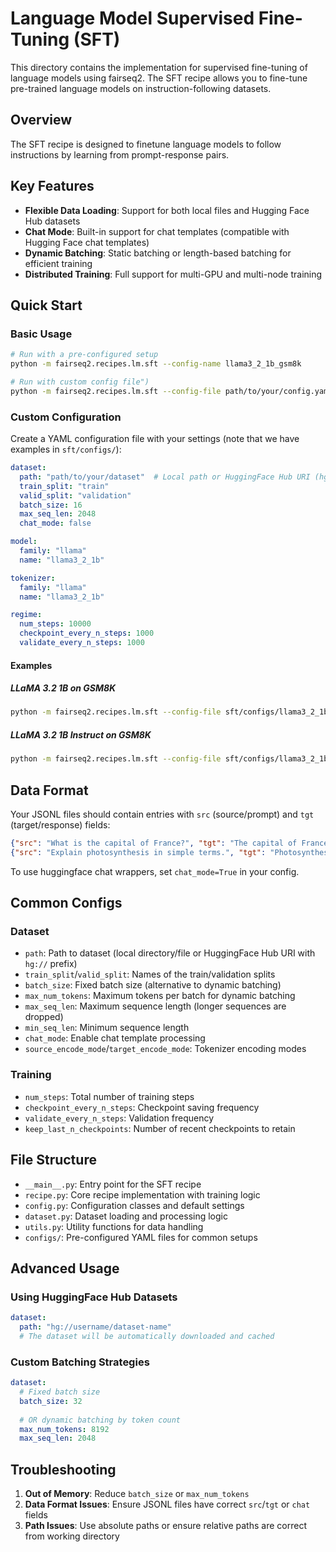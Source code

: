 # Language Model Supervised Fine-Tuning (SFT)

This directory contains the implementation for supervised fine-tuning of language models using fairseq2. The SFT recipe allows you to fine-tune pre-trained language models on instruction-following datasets.

## Overview

The SFT recipe is designed to finetune language models to follow instructions by learning from prompt-response pairs.

## Key Features

- **Flexible Data Loading**: Support for both local files and Hugging Face Hub datasets
- **Chat Mode**: Built-in support for chat templates (compatible with Hugging Face chat templates)
- **Dynamic Batching**: Static batching or length-based batching for efficient training
- **Distributed Training**: Full support for multi-GPU and multi-node training

## Quick Start

### Basic Usage

```bash
# Run with a pre-configured setup
python -m fairseq2.recipes.lm.sft --config-name llama3_2_1b_gsm8k

# Run with custom config file")
python -m fairseq2.recipes.lm.sft --config-file path/to/your/config.yaml
```

### Custom Configuration

Create a YAML configuration file with your settings (note that we have examples in `sft/configs/`):

```yaml
dataset:
  path: "path/to/your/dataset"  # Local path or HuggingFace Hub URI (hg://username/dataset)
  train_split: "train"
  valid_split: "validation"
  batch_size: 16
  max_seq_len: 2048
  chat_mode: false

model:
  family: "llama"
  name: "llama3_2_1b"

tokenizer:
  family: "llama" 
  name: "llama3_2_1b"

regime:
  num_steps: 10000
  checkpoint_every_n_steps: 1000
  validate_every_n_steps: 1000
```

#### Examples

##### LLaMA 3.2 1B on GSM8K
```bash
python -m fairseq2.recipes.lm.sft --config-file sft/configs/llama3_2_1b_gsm8k.yaml
```

##### LLaMA 3.2 1B Instruct on GSM8K  
```bash
python -m fairseq2.recipes.lm.sft --config-file sft/configs/llama3_2_1b_instruct_gsm8k.yaml
```

## Data Format

Your JSONL files should contain entries with `src` (source/prompt) and `tgt` (target/response) fields:

```json
{"src": "What is the capital of France?", "tgt": "The capital of France is Paris."}
{"src": "Explain photosynthesis in simple terms.", "tgt": "Photosynthesis is the process by which plants use sunlight, water, and carbon dioxide to create oxygen and energy in the form of sugar."}
```

To use huggingface chat wrappers, set `chat_mode=True` in your config.

## Common Configs

### Dataset

- `path`: Path to dataset (local directory/file or HuggingFace Hub URI with `hg://` prefix)
- `train_split`/`valid_split`: Names of the train/validation splits
- `batch_size`: Fixed batch size (alternative to dynamic batching)
- `max_num_tokens`: Maximum tokens per batch for dynamic batching
- `max_seq_len`: Maximum sequence length (longer sequences are dropped)
- `min_seq_len`: Minimum sequence length
- `chat_mode`: Enable chat template processing
- `source_encode_mode`/`target_encode_mode`: Tokenizer encoding modes

### Training

- `num_steps`: Total number of training steps
- `checkpoint_every_n_steps`: Checkpoint saving frequency
- `validate_every_n_steps`: Validation frequency
- `keep_last_n_checkpoints`: Number of recent checkpoints to retain

## File Structure

- `__main__.py`: Entry point for the SFT recipe
- `recipe.py`: Core recipe implementation with training logic
- `config.py`: Configuration classes and default settings
- `dataset.py`: Dataset loading and processing logic
- `utils.py`: Utility functions for data handling
- `configs/`: Pre-configured YAML files for common setups



## Advanced Usage

### Using HuggingFace Hub Datasets

```yaml
dataset:
  path: "hg://username/dataset-name"
  # The dataset will be automatically downloaded and cached
```

### Custom Batching Strategies

```yaml
dataset:
  # Fixed batch size
  batch_size: 32
  
  # OR dynamic batching by token count
  max_num_tokens: 8192
  max_seq_len: 2048
```


## Troubleshooting

1. **Out of Memory**: Reduce `batch_size` or `max_num_tokens`
2. **Data Format Issues**: Ensure JSONL files have correct `src`/`tgt` or `chat` fields
3. **Path Issues**: Use absolute paths or ensure relative paths are correct from working directory